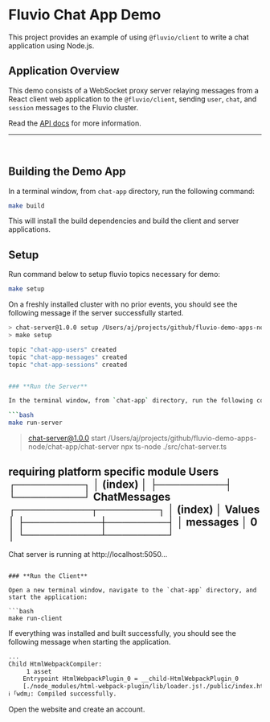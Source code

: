 # Fluvio Chat App Demo

This project provides an example of using `@fluvio/client` to write a chat application using Node.js.

## Application Overview

This demo consists of a WebSocket proxy server relaying messages from a React client web application to the `@fluvio/client`, sending `user`, `chat`, and `session` messages to the Fluvio cluster.

Read the [API docs](https://infinyon.github.io/fluvio-client-node/) for more information.
<hr/>
<br/>

## Building the Demo App

In a terminal window, from `chat-app` directory, run the following command:

```bash
make build
``` 

This will install the build dependencies and build the client and server applications.

## Setup 

Run command below to setup fluvio topics necessary for demo:
```bash
make setup
```

On a freshly installed cluster with no prior events, you should see the following message if the server successfully started.

```bash
> chat-server@1.0.0 setup /Users/aj/projects/github/fluvio-demo-apps-node/chat-app/chat-server
> make setup

topic "chat-app-users" created
topic "chat-app-messages" created
topic "chat-app-sessions" created


### **Run the Server**

In the terminal window, from `chat-app` directory, run the following command:

```bash
make run-server
```


> chat-server@1.0.0 start /Users/aj/projects/github/fluvio-demo-apps-node/chat-app/chat-server
> npx ts-node ./src/chat-server.ts

requiring platform specific module
Users
┌─────────┐
│ (index) │
├─────────┤
└─────────┘
ChatMessages
┌──────────┬────────┐
│ (index)  │ Values │
├──────────┼────────┤
│ messages │   0    │
└──────────┴────────┘
----
Chat server is running at http://localhost:5050...
```

### **Run the Client**

Open a new terminal window, navigate to the `chat-app` directory, and start the application:

```bash
make run-client
```

If everything was installed and built successfully, you should see the following message when starting the application.

```bash
...
Child HtmlWebpackCompiler:
     1 asset
    Entrypoint HtmlWebpackPlugin_0 = __child-HtmlWebpackPlugin_0
    [./node_modules/html-webpack-plugin/lib/loader.js!./public/index.html] 989 bytes {HtmlWebpackPlugin_0} [built]
ℹ ｢wdm｣: Compiled successfully.
```

Open the website and create an account.